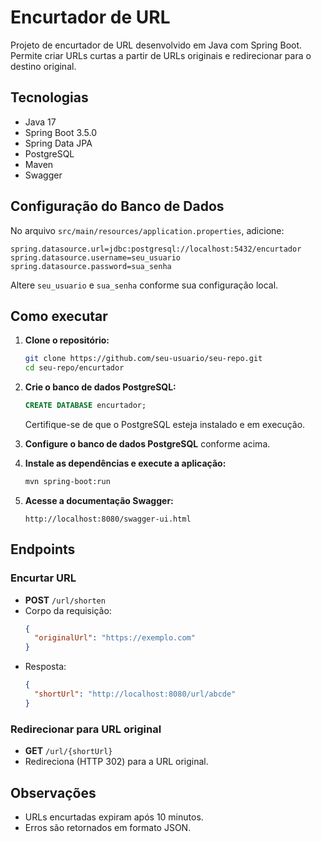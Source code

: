 # Encurtador de URL

Projeto de encurtador de URL desenvolvido em Java com Spring Boot. Permite criar URLs curtas a partir de URLs originais
e redirecionar para o destino original.

## Tecnologias

- Java 17
- Spring Boot 3.5.0
- Spring Data JPA
- PostgreSQL
- Maven
- Swagger

## Configuração do Banco de Dados

No arquivo `src/main/resources/application.properties`, adicione:

```
spring.datasource.url=jdbc:postgresql://localhost:5432/encurtador
spring.datasource.username=seu_usuario
spring.datasource.password=sua_senha
```

Altere `seu_usuario` e `sua_senha` conforme sua configuração local.

## Como executar

1. **Clone o repositório:**
   ```bash
   git clone https://github.com/seu-usuario/seu-repo.git
   cd seu-repo/encurtador
   ```

2. **Crie o banco de dados PostgreSQL:**
   ```sql
   CREATE DATABASE encurtador;
   ```

   Certifique-se de que o PostgreSQL esteja instalado e em execução.

3. **Configure o banco de dados PostgreSQL** conforme acima.

4. **Instale as dependências e execute a aplicação:**
   ```bash
   mvn spring-boot:run
   ```

5. **Acesse a documentação Swagger:**
   ```
   http://localhost:8080/swagger-ui.html
   ```

## Endpoints

### Encurtar URL

- **POST** `/url/shorten`
- Corpo da requisição:
  ```json
  {
    "originalUrl": "https://exemplo.com"
  }
  ```
- Resposta:
  ```json
  {
    "shortUrl": "http://localhost:8080/url/abcde"
  }
  ```

### Redirecionar para URL original

- **GET** `/url/{shortUrl}`
- Redireciona (HTTP 302) para a URL original.

## Observações

- URLs encurtadas expiram após 10 minutos.
- Erros são retornados em formato JSON.

